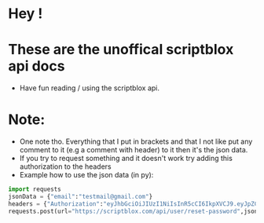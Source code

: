 # Hey !
# These are the unoffical scriptblox api docs
- Have fun reading / using the scriptblox api.

# Note:
- One note tho. Everything that I put in brackets and that I not like put any comment to it (e.g a comment with header) to it then it's the json data.
- If you try to request something and it doesn't work try adding this authorization to the headers 
- Example how to use the json data (in py):
```python
import requests
jsonData = {"email":"testmail@gmail.com"}
headers = {"Authorization":"eyJhbGciOiJIUzI1NiIsInR5cCI6IkpXVCJ9.eyJpZCI6IjYzODM5YjA3ZTk4MjU1MjRkMDFjOTNkZiIsInJlc2V0UGFzc3dvcmQiOnRydWUsImVtYWlsIjoic2l4b2JlMTA4OUBydWJlc2hpLmNvbSIsImlhdCI6MTY2OTU3MTA1MCwiZXhwIjoxNjY5NTcxNjUwfQ.JHJ0-rBoaum0ZTU5M2rls2XmCh2uZXMXrPCg4VfLHmE"} # this a test token so don't even try to use it
requests.post(url="https://scriptblox.com/api/user/reset-password",json=jsonData,headers=headers)
```
